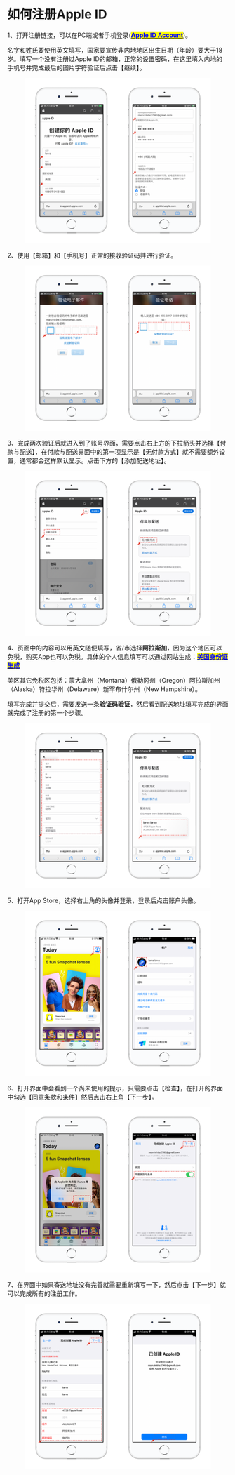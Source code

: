 # 如何注册Apple ID

1、打开注册链接，可以在PC端或者手机登录([<mark style="color:blue;">**Apple ID Account**</mark>](https://appleid.apple.com/account))。

名字和姓氏要使用英文填写，国家要宣传非内地地区出生日期（年龄）要大于18岁。填写一个没有注册过Apple ID的邮箱，正常的设置密码，在这里填入内地的手机号并完成最后的图片字符验证后点击【继续】。

<figure><img src="../../.gitbook/assets/1 (1) (2).png" alt=""><figcaption></figcaption></figure>

2、使用【邮箱】和【手机号】正常的接收验证码并进行验证。

<figure><img src="../../.gitbook/assets/2 (5).png" alt=""><figcaption></figcaption></figure>

3、完成两次验证后就进入到了账号界面，需要点击右上方的下拉箭头并选择【付款与配送】，在付款与配送界面中的第一项显示是【无付款方式】就不需要额外设置，通常都会这样默认显示。点击下方的【添加配送地址】。

<figure><img src="../../.gitbook/assets/3 (3).png" alt=""><figcaption></figcaption></figure>

4、页面中的内容可以用英文随便填写，省/市选择**阿拉斯加**，因为这个地区可以免税，购买App也可以免税。具体的个人信息填写可以通过网站生成：[<mark style="color:blue;">**美国身份证生成**</mark>](https://www.shenfendaquan.com/)

美区其它免税区包括：蒙大拿州（Montana）俄勒冈州（Oregon）阿拉斯加州（Alaska）特拉华州（Delaware）新罕布什尔州（New Hampshire）。

填写完成并提交后，需要发送一条**验证码验证**，然后看到配送地址填写完成的界面就完成了注册的第一个步骤。

<figure><img src="../../.gitbook/assets/4.png" alt=""><figcaption></figcaption></figure>

5、打开App Store，选择右上角的头像并登录，登录后点击账户头像。

<figure><img src="../../.gitbook/assets/4a2dd133557b126f2cf36c2099c00f8.png" alt=""><figcaption></figcaption></figure>

6、打开界面中会看到一个尚未使用的提示，只需要点击【检查】，在打开的界面中勾选【同意条款和条件】然后点击右上角【下一步】。

<figure><img src="../../.gitbook/assets/7.png" alt=""><figcaption></figcaption></figure>

7、在界面中如果寄送地址没有完善就需要重新填写一下，然后点击【下一步】就可以完成所有的注册工作。

<figure><img src="../../.gitbook/assets/8.png" alt=""><figcaption></figcaption></figure>
